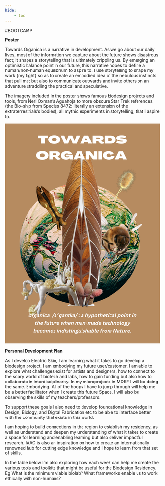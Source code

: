 ```yaml
---
hide:
    - toc
---
```


#BOOTCAMP

**Poster**

Towards Organica is a narrative in development. As we go about our daily lives, most of the information we capture about the future shows disastrous fact; it shapes a storytelling that is ultimately crippling us. By emerging an optimistic balance point in our future, this narrative hopes to define a human/non-human equilibrium to aspire to. I use storytelling to shape my work {my fight} so as to create an embodied idea of the nebulous instincts that pull me; but also to communicate outwards and invite others on an adventure straddling the practical and speculative.

The imagery included in the poster shows famous biodesign projects and tools, from Neri Oxman’s Aguahoja to more obscure Star Trek references (the Bio-ship from Species 8472: literally an extension of the extraterrestrials’s bodies), all mythic experiments in storytelling, that I aspire to.

![](../images/01-Bootcamp/TOWARDSORGANICAPOSTERA3.png)



**Personal Development Plan**

As I develop Electric Skin, I am learning what it takes to go develop a biodesign project. I am embodying my future user/customer. I am able to explore what challenges exist for artists and designers, how to connect to the scary world of biotech and labs, how to gain funding but also how to collaborate in interdisciplinarity. In my microprojects in MDEF I will be doing the same. Embodying. All of the hoops I have to jump through will help me be a better facilitator when I create this future Space. I will also be observing the skills of my teachers/professors.

To support these goals I also need to develop foundational knowledge in Design, Biology, and Digital Fabrication etc to be able to interface better with the community that exists in this world.

I am hoping to build connections in the region to establish my residency, as well as understand and deepen my understanding of what it takes to create a space for learning and enabling learning but also deliver impactful research. IAAC is also an inspiration on how to create an internationally renowned hub for cutting edge knowledge and I hope to learn from that set of skills.

In the table  below I’m also exploring how each week can help me create the various tools and toolkits that might be useful for the Biodesign Residency. Eg What is the minimum viable biolab? What frameworks enable us to work ethically with non-humans?
